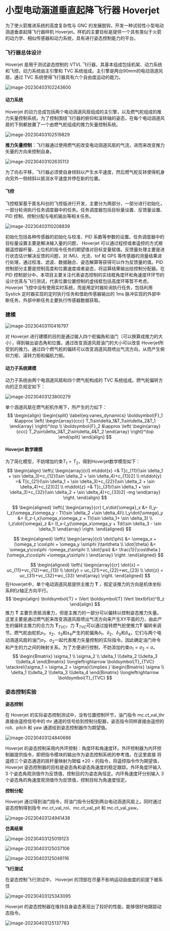 # 小型电动涵道垂直起降飞行器 Hoverjet

为了使火箭推进系统的高度复杂性与 GNC 的发展脱钩，开发一种试验性小型电动涵道垂直起降飞行器样机 Hoverjet。样机的主要目标是提供一个具有类似于火箭的动力学、相似传感器和动力系统，具有进行姿态控制能力的平台。



### 飞行器总体设计

Hoverjet 是用于测试姿态控制的 VTVL 飞行器，其基本组成包括机架、动力系统和飞控。动力系统由主引擎和 TVC 系统组成。主引擎是两台90mm的电动涵道风扇，通过 TVC 系统使得飞行器具有六个自由度运动的能力。

![image-20230403102243600](README.assets/image-20230403102243600.png)

#### 动力系统

Hoverjet 的动力总成包括两个电动涵道风扇组成的主引擎，以及燃气舵组成的推力矢量控制系统。为了控制围绕飞行器的俯仰和滚转轴的姿态，在每个电动涵道风扇的下侧都放置了一个由燃气舵组成的推力矢量控制系统。

![image-20230403102519829](README.assets/image-20230403102519829.png)

**推力矢量控制**：飞行器通过使用燃气舵改变电动涵道风扇的气流，进而来改变推力矢量的方向来控制自身。

![image-20230403102635113](README.assets/image-20230403102635113.png)

为了向右平移，飞行器必须使自身倾斜以产生水平速度，然后燃气舵反转使得机身向另外一侧倾斜以抵消水平速度并停在新的位置。

#### 飞控

飞控框架基于匿名科创的飞控版进行开发，主要分为两部分，一部分进行初始化，一部分轮询执行任务调度器中的任务。任务调度器包括目标量设置、反馈量设置、PID 控制、控制分配与电机输出等相关任务。

![image-20230403110208839](README.assets/image-20230403110208839.png)

初始化包括各种传感器的初始化与校准、PID 系数等参数的设置。任务调度器中的目标量设置主要是解决输入量的问题， Hoverjet 可以通过程控或者遥控的方式根据遥控器杆量、上位机的指令任务的期望值对目标变量赋值。反馈量处理主要是进行状态估计解决反馈的问题，对 IMU、光流、tof 和 GPS 等传感器的测量结果进行处理，通过校准、滤波、数据融合、姿态解算等获得可以作为反馈量的值。PID 控制部分主要是控制高度和位置速度或者姿态，将运算结果输出给控制分配器。在 PID 控制部分中，本项目主要关注代表姿态控制的实线框角度环和角速度环环节的设计仿真与飞行测试，代表位置位置控制的虚线框包括高度环等暂不考虑。Hoverjet 飞控中没有使用实时系统，而是用定时器轮询执行任务，包括利用Systick 定时器实现的定时执行任务和借助传感器输出的 1ms 脉冲实现的外部中断任务，外部中断任务主要执行传感器数据获取。

### 建模

![image-20230403110416797](README.assets/image-20230403110416797.png)

对 Hoverjet 进行建模的目的是通过输入四个舵偏角和油门（可以换算成推力的大小），得到输出姿态角和位置。通过改变涵道风扇油门的大小可以改变 Hoverjet所受到的推力。通过四个燃气舵的偏转可以改变涵道风扇喷出气流方向，从而产生俯仰力矩、滚转力矩和偏航力矩。

#### 动力子系统建模

动力子系统由两个电涵道风扇和四个燃气舵构成的 TVC 系统组成。燃气舵偏转方向的正负规定如下：

![image-20230403123800279](README.assets/image-20230403123800279.png)

单个涵道风扇在燃气舵机作用下，所产生的力如下：
$$
\begin{align}
	\begin{split}
		\label{eq:vanes_dynamics}
		\boldsymbol{F}_1 &\approx
		\left(
		\begin{array}{ccc}
			T_1\sin\delta_1&T_1\sin\delta_2&T_1
		\end{array}
		\right)^\top
		\\ 
		\boldsymbol{F}_2 &\approx
		\left(
		\begin{array}{ccc}
			T_2\sin\delta_3&T_2\sin\delta_4&T_2
		\end{array}
		\right)^\top
	\end{split}
\end{align}
$$

#### Hoverjet 数学建模

为了简化模型，不妨增加约束$T_1 = T_2$，得到Hoverjet数学模型如下：
$$
\begin{align}
	\left\{
	\begin{array}{cl}
		m\ddot{x} =& T[c_{11}(\sin \delta_1 + \sin \delta_3)+c_{12}(\sin \delta_2 + \sin \delta_4)+c_{13}2] \\
		m\ddot{y} =& T[c_{21}(\sin \delta_1 + \sin \delta_3)+c_{22}(\sin \delta_2 + \sin \delta_4)+c_{23}2] \\
		m\ddot{z} =& T[c_{31}(\sin \delta_1 + \sin \delta_3)+c_{32}(\sin \delta_2 + \sin \delta_4)+c_{33}2] -mg
	\end{array}
	\right.
\end{align}
$$

$$
\begin{aligned}
	\left\{
	\begin{array}{cr}
		I_x\dot{\omega}_x &= (I_y-I_z)\omega_z\omega_y - Tl(\sin \delta_2 +\sin \delta_4)\\
		I_y\dot{\omega}_y &= (I_z-I_x)\omega_x\omega_z + Tl(\sin \delta_1+ \sin \delta_3) \\
		I_z\dot{\omega}_z &= (I_x-I_y)\omega_x\omega_y + Td(\sin \delta_3 - \sin \delta_1)
	\end{array}
	\right.
	\end{aligned}
$$

$$
\begin{aligned}
	\left\{
	\begin{array}{cl}
		\dot{\phi} &= \omega_x + (\omega_z \cos\phi  + \omega_y \sin\phi )\tan\theta  \\
		\dot{\theta} &= \omega_y\cos\phi -\omega_z\sin\phi   \\
		\dot{\psi} &= \frac{1}{\cos\theta }(\omega_z\cos\phi +\omega_y\sin\phi  )
	\end{array}
	\right.
	\end{aligned}
$$

$$
\begin{aligned}
	\left\{
	\begin{array}{cr}
		\dot{x} = uc_{11}+vc_{12}+wc_{13} \\
		\dot{y} = uc_{21}+vc_{22}+wc_{23} \\
		\dot{z} = uc_{31}+vc_{32}+wc_{33} 
	\end{array}
	\right.
	\end{aligned}
$$
在Hoverjet中，单个电动涵道风扇提供主推力 $\boldsymbol{T}$ ，假定该推力的方向是机体坐标系$B$的$z$轴正方向平行。
$$
\begin{align}
 \boldsymbol{T} = \Vert \boldsymbol{T} \Vert \textbf{e}^B_z
\end{align}
$$
推力 $\boldsymbol{T}$ 主要负责抵消重力，但是主推力的一部分可以偏转以控制姿态推力矢量。这里主要是通过燃气舵来改变涵道风扇喷出气流方向来产生XY平面的力，由此产生的偏转主推力的合力为 $\boldsymbol{T}_{TVC}$。力 $\boldsymbol{T}_{TVC}$可以通过旋转燃气舵使推力$\boldsymbol{T}$ 偏转来调节。燃气舵由舵机$s_1$、$s_2$、$s_3$和$s_4$产生的舵偏角$\delta_1$、$\delta_2$、$\delta_3$和$\delta_4$，它们与两个电动涵道风扇的油门$\sigma_1$、$\sigma_2$一起代表推力矢量控制的实际指令。因此确定油门命令和产生的力之间的映射关系。为了方便进行控制，不妨添加约束$\sigma_1 = \sigma_2 = \sigma$。
$$
\begin{Bmatrix}
 \sigma_1 \\ \sigma_2 \\ \delta_1 \\\delta_2 \\\delta_3 \\\delta_4
\end{Bmatrix}
\longleftrightarrow
 \boldsymbol{T}_{TVC}
\stackrel{\sigma_1 = \sigma_2 = \sigma}{\implies }
 \begin{Bmatrix}
\sigma \\ \delta_1 \\\delta_2 \\\delta_3 \\\delta_4
\end{Bmatrix}
\longleftrightarrow
\boldsymbol{T}_{TVC}
$$

### 姿态控制实验

**姿态控制**

在 Hoverjet 的实际姿态控制测试中，没有位置控制环节，油门指令 mc.ct_val_thr直接由遥控信号中的 thr 通道的信号给到控制分配器，姿态指令同样直接由遥控的roll、pitch 和 yaw 通道给到姿态控制器作为期望值。

![image-20230403124840666](README.assets/image-20230403124840666.png)

Hoverjet 的姿态控制采用内外环控制：角度环和角速度环。外环控制器为内环控制器提供指令，即把指令模块的输出作为姿态控制系统的参考值。在这里直接
将遥控三个姿态通道的摇杆量映射为限幅 ±20 ◦ 的指令，将遥控指令作为期望值，Hoverjet 姿态控制器的目标是姿态角和姿态角速度的稳定跟踪。外环角度环输入 3 个姿态角观测值作为反馈值，控制目的为姿态角恒定。内环角速度环分别输入 3 个姿态角的角速度观测值作为反馈值，控制目标为角速度恒定。

**控制分配**

Hoverjet 通过得到油门指令，将油门指令分配到两台电动涵道风扇上。同时通过姿态控制得到指令 mc.ct_val_rol、mc.ct_val_pit 和 mc.ct_val_yaw。

![image-20230403124941438](README.assets/image-20230403124941438.png)

**仿真结果**

![image-20230403125019123](README.assets/image-20230403125019123.png)

![image-20230403125037106](README.assets/image-20230403125037106.png)

![image-20230403125048116](README.assets/image-20230403125048116.png)

**飞行测试**

在姿态控制飞行测试中， Hoverjet 的顶部在尽量不影响运动自由度的前提下被系住

![image-20230403125343095](README.assets/image-20230403125343095.png)

Hoverjet 的姿态控制器在维持自身姿态表现出了较好的性能，能够很好地跟踪动态指令。

![image-20230403125137783](README.assets/image-20230403125137783.png)

